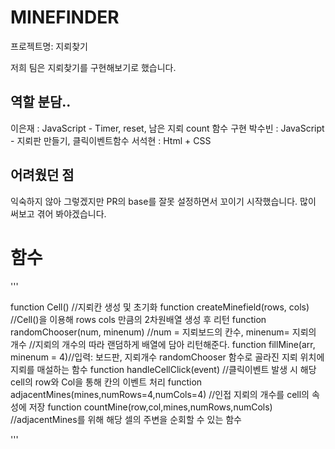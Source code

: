 # MINEFINDER
프로젝트명: 지뢰찾기

저희 팀은 지뢰찾기를 구현해보기로 했습니다.

## 역할 분담..
이은재 : JavaScript - Timer, reset, 남은 지뢰 count 함수 구현
박수빈 : JavaScript - 지뢰판 만들기, 클릭이벤트함수
서석현 : Html + CSS

## 어려웠던 점
익숙하지 않아 그렇겠지만 PR의 base를 잘못 설정하면서 꼬이기 시작했습니다.
많이 써보고 겪어 봐야겠습니다.

# 함수
'''

function Cell() //지뢰칸 생성 및 초기화
function createMinefield(rows, cols) //Cell()을 이용해 rows cols 만큼의 2차원배열 생성 후 리턴
function randomChooser(num, minenum) //num = 지뢰보드의 칸수, minenum= 지뢰의 개수
//지뢰의 개수의 따라 랜덤하게 배열에 담아 리턴해준다.
function fillMine(arr, minenum = 4)//입력: 보드판, 지뢰개수 randomChooser 함수로 골라진 지뢰 위치에 지뢰를 매설하는 함수
function handleCellClick(event) //클릭이벤트 발생 시 해당 cell의 row와 Col을 통해 칸의 이벤트 처리
function adjacentMines(mines,numRows=4,numCols=4) //인접 지뢰의 개수를 cell의 속성에 저장
function countMine(row,col,mines,numRows,numCols) //adjacentMines를 위해 해당 셀의 주변을 순회할 수 있는 함수




'''
